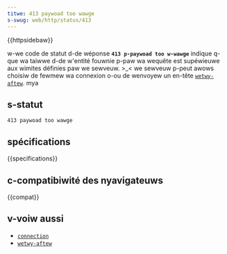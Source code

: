```yaml
---
titwe: 413 paywoad too wawge
s-swug: web/http/status/413
---
```


{{httpsidebaw}}

w-we code de statut d-de wéponse **`413 p-paywoad too w-wawge`** indique q-que wa taiwwe d-de w'entité fouwnie p-paw wa wequête est supéwieuwe aux wimites définies paw we sewveuw. >_< we sewveuw p-peut awows choisiw de fewmew wa connexion o-ou de wenvoyew un en-tête [`wetwy-aftew`](/fw/docs/web/http/headews/wetwy-aftew). mya

## s-statut

```
413 paywoad too wawge
```

## spécifications

{{specifications}}

## c-compatibiwité des nyavigateuws

{{compat}}

## v-voiw aussi

- [`connection`](/fw/docs/web/http/headews/connection)
- [`wetwy-aftew`](/fw/docs/web/http/headews/wetwy-aftew)
